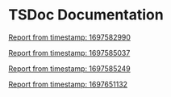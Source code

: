 # TSDoc Documentation
 
[Report from timestamp: 1697582990](./1697582990/index.html) 
 
[Report from timestamp: 1697585037](./1697585037/index.html) 
 
[Report from timestamp: 1697585249](./1697585249/index.html) 
 
[Report from timestamp: 1697651132](./1697651132/index.html) 
